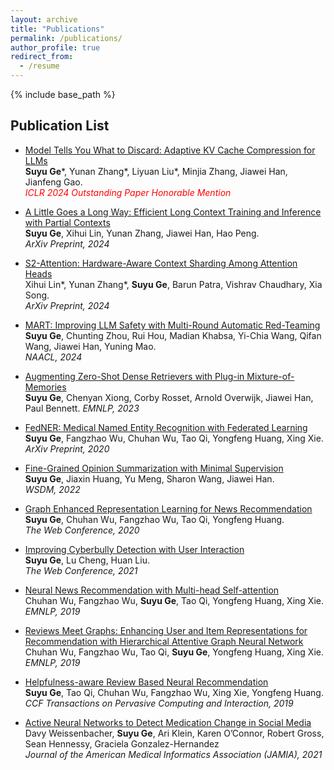 ```yaml
---
layout: archive
title: "Publications"
permalink: /publications/
author_profile: true
redirect_from:
  - /resume
---
```


{% include base_path %}  
## Publication List

* [Model Tells You What to Discard: Adaptive KV Cache Compression for LLMs](https://arxiv.org/abs/2110.08845.pdf) \
**Suyu Ge**\*, Yunan Zhang\*, Liyuan Liu\*, Minjia Zhang, Jiawei Han, Jianfeng Gao. \
*<span style="color:red">ICLR 2024 Outstanding Paper Honorable Mention</span>* 

* [A Little Goes a Long Way: Efficient Long Context Training and Inference with Partial Contexts](https://arxiv.org/pdf/2410.01485) \
**Suyu Ge**, Xihui Lin, Yunan Zhang, Jiawei Han, Hao Peng. \
*ArXiv Preprint, 2024* 

* [S2-Attention: Hardware-Aware Context Sharding Among Attention Heads](https://arxiv.org/pdf/2407.17678) \
Xihui Lin\*, Yunan Zhang\*, **Suyu Ge**, Barun Patra, Vishrav Chaudhary, Xia Song. \
*ArXiv Preprint, 2024* 

* [MART: Improving LLM Safety with Multi-Round Automatic Red-Teaming](https://arxiv.org/pdf/2311.07689) \
**Suyu Ge**, Chunting Zhou, Rui Hou, Madian Khabsa, Yi-Chia Wang, Qifan Wang, Jiawei Han, Yuning Mao. \
*NAACL, 2024* 

* [Augmenting Zero-Shot Dense Retrievers with Plug-in Mixture-of-Memories](https://arxiv.org/pdf/2302.03754) \
**Suyu Ge**, Chenyan Xiong, Corby Rosset, Arnold Overwijk, Jiawei Han, Paul Bennett.
*EMNLP, 2023* 

* [FedNER: Medical Named Entity Recognition with Federated Learning](https://arxiv.org/pdf/2003.09288.pdf) \
**Suyu Ge**, Fangzhao Wu, Chuhan Wu, Tao Qi, Yongfeng Huang, Xing Xie. \
*ArXiv Preprint, 2020*

* [Fine-Grained Opinion Summarization with Minimal Supervision](https://arxiv.org/abs/2110.08845.pdf) \
**Suyu Ge**, Jiaxin Huang, Yu Meng, Sharon Wang, Jiawei Han. \
*WSDM, 2022* 

* [Graph Enhanced Representation Learning for News Recommendation](https://arxiv.org/pdf/2003.14292.pdf) \
**Suyu Ge**, Chuhan Wu, Fangzhao Wu, Tao Qi, Yongfeng Huang. \
*The Web Conference, 2020*

* [Improving Cyberbully Detection with User Interaction](https://arxiv.org/pdf/2011.00449.pdf) \
**Suyu Ge**, Lu Cheng, Huan Liu.  
*The Web Conference, 2021*

* [Neural News Recommendation with Multi-head Self-attention](https://www.aclweb.org/anthology/D19-1671.pdf) \
Chuhan Wu, Fangzhao Wu, **Suyu Ge**, Tao Qi, Yongfeng Huang, Xing Xie.  
*EMNLP, 2019*  

* [Reviews Meet Graphs: Enhancing User and Item Representations for Recommendation with Hierarchical Attentive Graph Neural Network](https://www.aclweb.org/anthology/D19-1494.pdf) \
Chuhan Wu, Fangzhao Wu, Tao Qi, **Suyu Ge**, Yongfeng Huang, Xing Xie.  
*EMNLP, 2019*  

* [Helpfulness-aware Review Based Neural Recommendation](https://link.springer.com/article/10.1007/s42486-019-00023-0) \
**Suyu Ge**, Tao Qi, Chuhan Wu, Fangzhao Wu, Xing Xie, Yongfeng Huang.  
*CCF Transactions on Pervasive Computing and Interaction, 2019*  

* [Active Neural Networks to Detect Medication Change in Social Media](https://academic.oup.com/jamia/advance-article/doi/10.1093/jamia/ocab158/6382264?searchresult=1) \
Davy Weissenbacher, **Suyu Ge**, Ari Klein, Karen O’Connor, Robert Gross, Sean Hennessy, Graciela Gonzalez-Hernandez  
*Journal of the American Medical Informatics Association (JAMIA), 2021*
